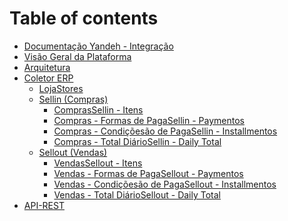 # Table of contents

* [Documentação Yandeh - Integração](README.md)
* [Visão Geral da Plataforma](visao-geral-da-plataforma.md)
* [Arquitetura](arquitetura.md)
* [Coletor ERP](erp-coletor-local/README.md)
  * [LojaStores](erp-coletor-local/store.md)
  * [Sellin \(Compras\)](erp-coletor-local/sellin/README.md)
    * [ComprasSellin - Itens](erp-coletor-local/sellin/sellin-items.md)
    * [Compras - Formas de PagaSellin - Paymentos](erp-coletor-local/sellin/sellin-payment.md)
    * [Compras - Condiçõesão de PagaSellin - Installmentos](erp-coletor-local/sellin/sellin-installments.md)
    * [Compras - Total DiárioSellin - Daily Total](erp-coletor-local/sellin/daily-sellin-total.md)
  * [Sellout \(Vendas\)](erp-coletor-local/sellout-vendas/README.md)
    * [VendasSellout - Itens](erp-coletor-local/sellout-vendas/sellout-itens.md)
    * [Vendas - Formas de PagaSellout - Paymentos](erp-coletor-local/sellout-vendas/sellout-payment.md)
    * [Vendas - Condiçõesão de PagaSellout - Installmentos](erp-coletor-local/sellout-vendas/sellout-installments.md)
    * [Vendas - Total DiárioSellout - Daily Total](erp-coletor-local/sellout-vendas/sellout-daily-total.md)
* [API-REST](api-rest.md)

<!--stackedit_data:
eyJoaXN0b3J5IjpbODkzMDYyNjQwXX0=
-->